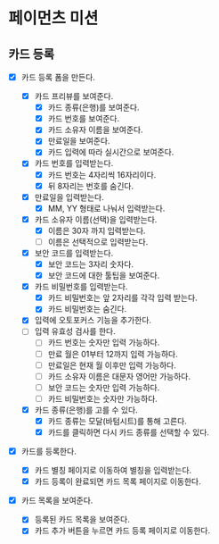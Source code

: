 # 페이먼츠 미션

## 카드 등록

- [x] 카드 등록 폼을 만든다.

  - [x] 카드 프리뷰를 보여준다.
    - [x] 카드 종류(은행)를 보여준다.
    - [x] 카드 번호를 보여준다.
    - [x] 카드 소유자 이름을 보여준다.
    - [x] 만료일을 보여준다.
    - [x] 카드 입력에 따라 실시간으로 보여준다.
  - [x] 카드 번호를 입력받는다.
    - [x] 카드 번호는 4자리씩 16자리이다.
    - [x] 뒤 8자리는 번호를 숨긴다.
  - [x] 만료일을 입력받는다.
    - [x] MM, YY 형태로 나눠서 입력받는다.
  - [x] 카드 소유자 이름(선택)을 입력받는다.
    - [x] 이름은 30자 까지 입력받는다.
    - [ ] 이름은 선택적으로 입력받는다.
  - [x] 보안 코드를 입력받는다.
    - [x] 보안 코드는 3자리 숫자다.
    - [x] 보안 코드에 대한 툴팁을 보여준다.
  - [x] 카드 비밀번호를 입력받는다.
    - [x] 카드 비밀번호는 앞 2자리를 각각 입력 받는다.
    - [x] 카드 비밀번호는 숨긴다.
  - [x] 입력에 오토포커스 기능을 추가한다.
  - [ ] 입력 유효성 검사를 한다.
    - [ ] 카드 번호는 숫자만 입력 가능하다.
    - [ ] 만료 월은 01부터 12까지 입력 가능하다.
    - [ ] 만료일은 현재 월 이후만 입력 가능하다.
    - [ ] 카드 소유자 이름은 대문자 영어만 가능하다.
    - [ ] 보안 코드는 숫자만 입력 가능하다.
    - [ ] 카드 비밀번호는 숫자만 가능하다.
  - [x] 카드 종류(은행)를 고를 수 있다.
    - [x] 카드 종류는 모달(바텀시트)를 통해 고른다.
    - [x] 카드를 클릭하면 다시 카드 종류를 선택할 수 있다.

- [x] 카드를 등록한다.

  - [x] 카드 별칭 페이지로 이동하여 별칭을 입력받는다.
  - [x] 카드 등록이 완료되면 카드 목록 페이지로 이동한다.

- [x] 카드 목록을 보여준다.

  - [x] 등록된 카드 목록을 보여준다.
  - [x] 카드 추가 버튼을 누르면 카드 등록 페이지로 이동한다.
